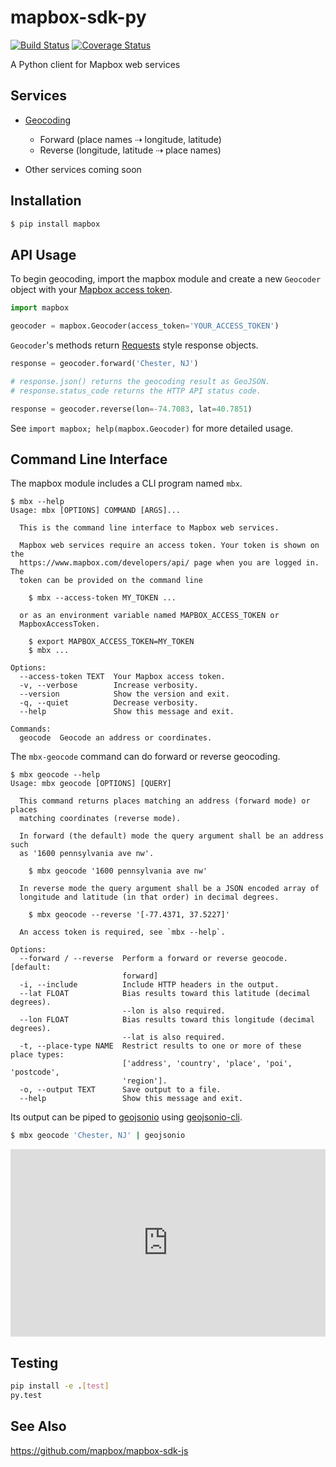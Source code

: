 # mapbox-sdk-py

[![Build Status](https://travis-ci.org/mapbox/mapbox-sdk-py.svg?branch=master)](https://travis-ci.org/mapbox/mapbox-sdk-py)
[![Coverage Status](https://coveralls.io/repos/mapbox/mapbox-sdk-py/badge.svg?branch=master&service=github)](https://coveralls.io/github/mapbox/mapbox-sdk-py?branch=master)

A Python client for Mapbox web services

## Services

* [Geocoding](https://www.mapbox.com/developers/api/geocoding/)
  * Forward (place names ⇢  longitude, latitude)
  * Reverse (longitude, latitude ⇢ place names)

* Other services coming soon

## Installation

```sh
$ pip install mapbox
```

## API Usage

To begin geocoding, import the mapbox module and create a new `Geocoder` object
with your [Mapbox access token](https://www.mapbox.com/developers/api/#access-tokens).

```python
import mapbox

geocoder = mapbox.Geocoder(access_token='YOUR_ACCESS_TOKEN')
```

`Geocoder`'s methods return [Requests](http://www.python-requests.org/en/latest/)
style response objects.

```python
response = geocoder.forward('Chester, NJ')

# response.json() returns the geocoding result as GeoJSON.
# response.status_code returns the HTTP API status code.

response = geocoder.reverse(lon=-74.7083, lat=40.7851)
```

See `import mapbox; help(mapbox.Geocoder)` for more detailed usage.

## Command Line Interface

The mapbox module includes a CLI program named `mbx`.

```
$ mbx --help
Usage: mbx [OPTIONS] COMMAND [ARGS]...

  This is the command line interface to Mapbox web services.

  Mapbox web services require an access token. Your token is shown on the
  https://www.mapbox.com/developers/api/ page when you are logged in. The
  token can be provided on the command line

    $ mbx --access-token MY_TOKEN ...

  or as an environment variable named MAPBOX_ACCESS_TOKEN or
  MapboxAccessToken.

    $ export MAPBOX_ACCESS_TOKEN=MY_TOKEN
    $ mbx ...

Options:
  --access-token TEXT  Your Mapbox access token.
  -v, --verbose        Increase verbosity.
  --version            Show the version and exit.
  -q, --quiet          Decrease verbosity.
  --help               Show this message and exit.

Commands:
  geocode  Geocode an address or coordinates.
```

The `mbx-geocode` command can do forward or reverse geocoding.

```
$ mbx geocode --help
Usage: mbx geocode [OPTIONS] [QUERY]

  This command returns places matching an address (forward mode) or places
  matching coordinates (reverse mode).

  In forward (the default) mode the query argument shall be an address such
  as '1600 pennsylvania ave nw'.

    $ mbx geocode '1600 pennsylvania ave nw'

  In reverse mode the query argument shall be a JSON encoded array of
  longitude and latitude (in that order) in decimal degrees.

    $ mbx geocode --reverse '[-77.4371, 37.5227]'

  An access token is required, see `mbx --help`.

Options:
  --forward / --reverse  Perform a forward or reverse geocode. [default:
                         forward]
  -i, --include          Include HTTP headers in the output.
  --lat FLOAT            Bias results toward this latitude (decimal degrees).
                         --lon is also required.
  --lon FLOAT            Bias results toward this longitude (decimal degrees).
                         --lat is also required.
  -t, --place-type NAME  Restrict results to one or more of these place types:
                         ['address', 'country', 'place', 'poi', 'postcode',
                         'region'].
  -o, --output TEXT      Save output to a file.
  --help                 Show this message and exit.
```

Its output can be piped to [geojsonio](http://geojson.io) using
[geojsonio-cli](https://github.com/mapbox/geojsonio-cli).

```bash
$ mbx geocode 'Chester, NJ' | geojsonio
```

<iframe frameborder="0" width="100%" height="300" src="http://bl.ocks.org/d/dc48d41d21ef054fe865">
</iframe>

## Testing

```bash
pip install -e .[test]
py.test
```

## See Also

https://github.com/mapbox/mapbox-sdk-js
